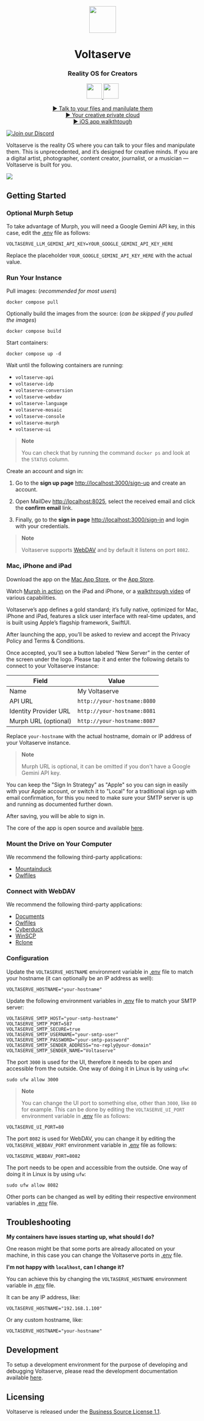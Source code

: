 <!-- markdownlint-disable MD033 MD041 -->
<p align="center">
  <img height="70" src=".assets/brand-20250421130000.svg" />
  <h1 align="center">Voltaserve</h1>
</p>

<h3 align="center">Reality OS for Creators</h2>

<p align="center">
  <a href="https://apps.apple.com/mac/app/id6744360805">
    <img height="40" src=".assets/mac-app-store-20250424234000.svg" />
  </a>
  <a href="https://apps.apple.com/app/id6744360805">
    <img height="40" src=".assets/app-store-20250424234000.svg" />
  </a>
</p>

<p align="center">
  <a href="https://youtu.be/sCfvdj49WBw">▶ Talk to your files and manilulate them</a>
  <br/>
  <a href="https://youtu.be/Uf3EWb2hDfs">▶ Your creative private cloud</a>
  <br/>
  <a href="https://youtu.be/RpHp0OEa_o8">▶ iOS app walkthtough</a>
</p>

[![Join our Discord](https://img.shields.io/badge/Discord-5865F2?logo=discord&logoColor=white&label=Join%20us&style=for-the-badge)](https://discord.gg/qYXtsMpqMR)

Voltaserve is the reality OS where you can talk to your files and manipulate them. This is unprecedented, and it’s designed for creative minds. If you are a digital artist, photographer, content creator, journalist, or a musician — Voltaserve is built for you.

<img src=".assets/collage-20250421130000.png">

## Getting Started

### Optional Murph Setup

To take advantage of Murph, you will need a Google Gemini API key, in this case, edit the [.env](.env) file as follows:

```properties
VOLTASERVE_LLM_GEMINI_API_KEY=YOUR_GOOGLE_GEMINI_API_KEY_HERE
```

Replace the placeholder `YOUR_GOOGLE_GEMINI_API_KEY_HERE` with the actual value.

### Run Your Instance

Pull images: (_recommended for most users_)

```shell
docker compose pull
```

Optionally build the images from the source: (_can be skipped if you pulled the images_)

```shell
docker compose build
```

Start containers:

```shell
docker compose up -d
```

Wait until the following containers are running:

- `voltaserve-api`
- `voltaserve-idp`
- `voltaserve-conversion`
- `voltaserve-webdav`
- `voltaserve-language`
- `voltaserve-mosaic`
- `voltaserve-console`
- `voltaserve-murph`
- `voltaserve-ui`

> **Note**
>
> You can check that by running the command `docker ps` and look at the `STATUS` column.

Create an account and sign in:

1. Go to the **sign up page** <http://localhost:3000/sign-up> and create an account.

2. Open MailDev <http://localhost:8025>, select the received email and click the **confirm email** link.

3. Finally, go to the **sign in page** <http://localhost:3000/sign-in> and login with your credentials.

> **Note**
>
> Voltaserve supports [WebDAV](https://en.wikipedia.org/wiki/WebDAV) and by default it listens on port `8082`.

### Mac, iPhone and iPad

Download the app on the [Mac App Store](https://apps.apple.com/mac/app/id6744360805), or the [App Store](https://apps.apple.com/app/id6744360805).

Watch [Murph in action](https://youtu.be/sCfvdj49WBw) on the iPad and iPhone, or a [walkthrough video](https://youtu.be/RpHp0OEa_o8) of various capabilities.

Voltaserve’s app defines a gold standard; it’s fully native, optimized for Mac, iPhone and iPad, features a slick user interface with real-time updates, and is built using Apple’s flagship framework, SwiftUI.

After launching the app, you’ll be asked to review and accept the Privacy Policy and Terms & Conditions.

Once accepted, you’ll see a button labeled “New Server” in the center of the screen under the logo. Please tap it and enter the following details to connect to your Voltaserve instance:

| Field                 | Value                       |
| --------------------- | --------------------------- |
| Name                  | My Voltaserve               |
| API URL               | `http://your-hostname:8080` |
| Identity Provider URL | `http://your-hostname:8081` |
| Murph URL (optional)  | `http://your-hostname:8087` |

Replace `your-hostname` with the actual hostname, domain or IP address of your Voltaserve instance.

> **Note**
>
> Murph URL is optional, it can be omitted if you don't have a Google Gemini API key.

You can keep the "Sign In Strategy" as "Apple" so you can sign in easily with your Apple account, or switch it to "Local" for a traditional sign up with email confirmation, for this you need to make sure your SMTP server is up and running as documented further down.

After saving, you will be able to sign in.

The core of the app is open source and available [here](https://github.com/kouprlabs/voltaserve-core).

### Mount the Drive on Your Computer

We recommend the following third-party applications:

- [Mountainduck](https://mountainduck.io)
- [Owlfiles](https://www.skyjos.com/owlfiles)

### Connect with WebDAV

We recommend the following third-party applications:

- [Documents](https://readdle.com/documents)
- [Owlfiles](https://www.skyjos.com/owlfiles)
- [Cyberduck](https://cyberduck.io)
- [WinSCP](https://winscp.net)
- [Rclone](https://rclone.org/webdav)

### Configuration

Update the `VOLTASERVE_HOSTNAME` environment variable in [.env](.env) file to match your hostname (it can optionally be an IP address as well):

```properties
VOLTASERVE_HOSTNAME="your-hostname"
```

Update the following environment variables in [.env](.env) file to match your SMTP server:

```properties
VOLTASERVE_SMTP_HOST="your-smtp-hostname"
VOLTASERVE_SMTP_PORT=587
VOLTASERVE_SMTP_SECURE=true
VOLTASERVE_SMTP_USERNAME="your-smtp-user"
VOLTASERVE_SMTP_PASSWORD="your-smtp-password"
VOLTASERVE_SMTP_SENDER_ADDRESS="no-reply@your-domain"
VOLTASERVE_SMTP_SENDER_NAME="Voltaserve"
```

The port `3000` is used for the UI, therefore it needs to be open and accessible from the outside. One way of doing it in Linux is by using `ufw`:

```shell
sudo ufw allow 3000
```

> **Note**
>
> You can change the UI port to something else, other than `3000`, like `80` for example. This can be done by editing the `VOLTASERVE_UI_PORT` environment variable in [.env](.env) file as follows:

```properties
VOLTASERVE_UI_PORT=80
```

The port `8082` is used for WebDAV, you can change it by editing the `VOLTASERVE_WEBDAV_PORT` environment variable in [.env](.env) file as follows:

```properties
VOLTASERVE_WEBDAV_PORT=8082
```

The port needs to be open and accessible from the outside. One way of doing it in Linux is by using `ufw`:

```shell
sudo ufw allow 8082
```

Other ports can be changed as well by editing their respective environment variables in [.env](.env) file.

## Troubleshooting

**My containers have issues starting up, what should I do?**

One reason might be that some ports are already allocated on your machine, in this case you can change the Voltaserve ports in [.env](.env) file.

**I'm not happy with `localhost`, can I change it?**

You can achieve this by changing the `VOLTASERVE_HOSTNAME` environment variable in [.env](.env) file.

It can be any IP address, like:

```properties
VOLTASERVE_HOSTNAME="192.168.1.100"
```

Or any custom hostname, like:

```properties
VOLTASERVE_HOSTNAME="your-hostname"
```

## Development

To setup a development environment for the purpose of developing and debugging Voltaserve, please read the development documentation available [here](DEVELOPMENT.md).

## Licensing

Voltaserve is released under the [Business Source License 1.1](LICENSE).
